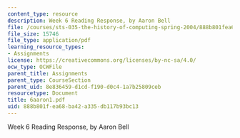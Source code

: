 ```yaml
---
content_type: resource
description: Week 6 Reading Response, by Aaron Bell
file: /courses/sts-035-the-history-of-computing-spring-2004/888b801fea68ba42a335db117b93bc13_6aaron1.pdf
file_size: 15746
file_type: application/pdf
learning_resource_types:
- Assignments
license: https://creativecommons.org/licenses/by-nc-sa/4.0/
ocw_type: OCWFile
parent_title: Assignments
parent_type: CourseSection
parent_uid: 8e836459-d1cd-f190-d0c4-1a7b25809ceb
resourcetype: Document
title: 6aaron1.pdf
uid: 888b801f-ea68-ba42-a335-db117b93bc13
---
```

Week 6 Reading Response, by Aaron Bell